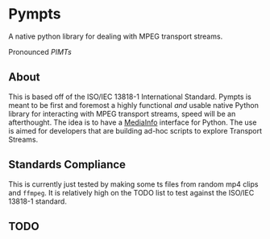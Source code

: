 # Pympts

A native python library for dealing with MPEG transport streams.

Pronounced _PIMTs_

## About

This is based off of the ISO/IEC 13818-1 International Standard. Pympts is meant to be first and foremost a highly functional _and_ usable native Python library for interacting with MPEG transport streams, speed will be an afterthought. The idea is to have a [MediaInfo](https://github.com/MediaArea/MediaInfo) interface for Python. The use is aimed for developers that are building ad-hoc scripts to explore Transport Streams.

## Standards Compliance

This is currently just tested by making some ts files from random mp4 clips and `ffmpeg`. It is relatively high on the TODO list to test against the ISO/IEC 13818-1 standard.

## TODO


